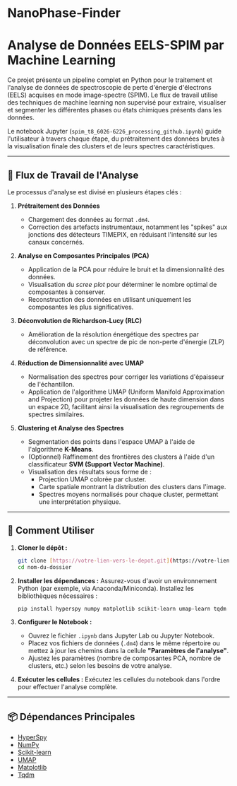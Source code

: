 # NanoPhase-Finder
# Analyse de Données EELS-SPIM par Machine Learning

Ce projet présente un pipeline complet en Python pour le traitement et l'analyse de données de spectroscopie de perte d'énergie d'électrons (EELS) acquises en mode image-spectre (SPIM). Le flux de travail utilise des techniques de machine learning non supervisé pour extraire, visualiser et segmenter les différentes phases ou états chimiques présents dans les données.

Le notebook Jupyter (`spim_t8_6026-6226_processing_github.ipynb`) guide l'utilisateur à travers chaque étape, du prétraitement des données brutes à la visualisation finale des clusters et de leurs spectres caractéristiques.

---

## 🔬 Flux de Travail de l'Analyse

Le processus d'analyse est divisé en plusieurs étapes clés :

1.  **Prétraitement des Données**
    * Chargement des données au format `.dm4`.
    * Correction des artefacts instrumentaux, notamment les "spikes" aux jonctions des détecteurs TIMEPIX, en réduisant l'intensité sur les canaux concernés.

2.  **Analyse en Composantes Principales (PCA)**
    * Application de la PCA pour réduire le bruit et la dimensionnalité des données.
    * Visualisation du *scree plot* pour déterminer le nombre optimal de composantes à conserver.
    * Reconstruction des données en utilisant uniquement les composantes les plus significatives.

3.  **Déconvolution de Richardson-Lucy (RLC)**
    * Amélioration de la résolution énergétique des spectres par déconvolution avec un spectre de pic de non-perte d'énergie (ZLP) de référence.

4.  **Réduction de Dimensionnalité avec UMAP**
    * Normalisation des spectres pour corriger les variations d'épaisseur de l'échantillon.
    * Application de l'algorithme UMAP (Uniform Manifold Approximation and Projection) pour projeter les données de haute dimension dans un espace 2D, facilitant ainsi la visualisation des regroupements de spectres similaires.

5.  **Clustering et Analyse des Spectres**
    * Segmentation des points dans l'espace UMAP à l'aide de l'algorithme **K-Means**.
    * (Optionnel) Raffinement des frontières des clusters à l'aide d'un classificateur **SVM (Support Vector Machine)**.
    * Visualisation des résultats sous forme de :
        * Projection UMAP colorée par cluster.
        * Carte spatiale montrant la distribution des clusters dans l'image.
        * Spectres moyens normalisés pour chaque cluster, permettant une interprétation physique.

---

## 🚀 Comment Utiliser

1.  **Cloner le dépôt :**
    ```bash
    git clone [https://votre-lien-vers-le-depot.git](https://votre-lien-vers-le-depot.git)
    cd nom-du-dossier
    ```

2.  **Installer les dépendances :**
    Assurez-vous d'avoir un environnement Python (par exemple, via Anaconda/Miniconda). Installez les bibliothèques nécessaires :
    ```bash
    pip install hyperspy numpy matplotlib scikit-learn umap-learn tqdm
    ```

3.  **Configurer le Notebook :**
    * Ouvrez le fichier `.ipynb` dans Jupyter Lab ou Jupyter Notebook.
    * Placez vos fichiers de données (`.dm4`) dans le même répertoire ou mettez à jour les chemins dans la cellule **"Paramètres de l'analyse"**.
    * Ajustez les paramètres (nombre de composantes PCA, nombre de clusters, etc.) selon les besoins de votre analyse.

4.  **Exécuter les cellules :**
    Exécutez les cellules du notebook dans l'ordre pour effectuer l'analyse complète.

---

## 📦 Dépendances Principales

* [HyperSpy](https://hyperspy.org/)
* [NumPy](https://numpy.org/)
* [Scikit-learn](https://scikit-learn.org/)
* [UMAP](https://umap-learn.readthedocs.io/)
* [Matplotlib](https://matplotlib.org/)
* [Tqdm](https://tqdm.github.io/)

